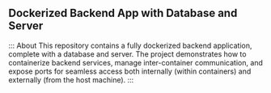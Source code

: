 ## Dockerized Backend App with Database and Server
::: About
This repository contains a fully dockerized backend application, complete with a database and server. The project demonstrates how to containerize backend services, manage inter-container communication, and expose ports for seamless access both internally (within containers) and externally (from the host machine).
:::
